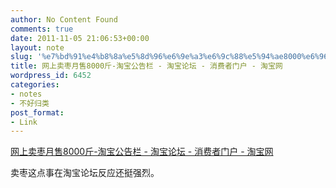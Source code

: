 ```yaml
---
author: No Content Found
comments: true
date: 2011-11-05 21:06:53+00:00
layout: note
slug: '%e7%bd%91%e4%b8%8a%e5%8d%96%e6%9e%a3%e6%9c%88%e5%94%ae8000%e6%96%a4-%e6%b7%98%e5%ae%9d%e5%85%ac%e5%91%8a%e6%a0%8f-%e6%b7%98%e5%ae%9d%e8%ae%ba%e5%9d%9b-%e6%b6%88%e8%b4%b9%e8%80%85%e9%97%a8%e6%88%b7'
title: 网上卖枣月售8000斤-淘宝公告栏 - 淘宝论坛 - 消费者门户 - 淘宝网
wordpress_id: 6452
categories:
- notes
- 不好归类
post_format:
- Link
---
```


[网上卖枣月售8000斤-淘宝公告栏 - 淘宝论坛 - 消费者门户 - 淘宝网](http://bbs.taobao.com/catalog/thread/508895-254797083-16.htm#reply1860217756)

卖枣这点事在淘宝论坛反应还挺强烈。
